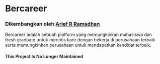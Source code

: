 # Bercareer
### Dikembangkan oleh [Arief R Ramadhan](https://ariefrizky.com)

Bercareer adalah sebuah platform yang memungkinkan mahasiswa dan fresh graduate untuk merintis karir 
dengan bekerja di perusahaan terbaik serta memungkinkan perusahaan untuk
mendapatkan kandidat terbaik.

#### This Project Is No Longer Maintained
